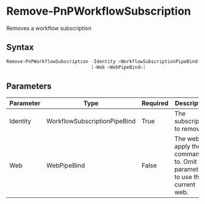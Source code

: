 # Remove-PnPWorkflowSubscription
Removes a workflow subscription
## Syntax
```powershell
Remove-PnPWorkflowSubscription -Identity <WorkflowSubscriptionPipeBind>
                               [-Web <WebPipeBind>]
```


## Parameters
Parameter|Type|Required|Description
---------|----|--------|-----------
|Identity|WorkflowSubscriptionPipeBind|True|The subscription to remove|
|Web|WebPipeBind|False|The web to apply the command to. Omit this parameter to use the current web.|
